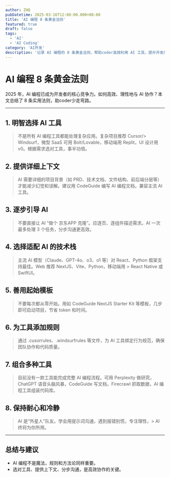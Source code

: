 ```yaml
---
author: ZHQ
pubDatetime: 2025-03-16T12:08:00.000+08:00
title: 'AI 编程 8 条黄金法则'
featured: true
draft: false
tags:
  - 'AI'
  - 'AI Coding'
category: 'AI开发'
description: '记录 AI 编程的 8 条黄金法则，帮助coder高效利用 AI 工具，提升开发效率。'
---
```


# AI 编程 8 条黄金法则

2025 年，AI 编程已成为开发者的核心竞争力。如何高效、理性地与 AI 协作？本文总结了 8 条实用法则，助coder少走弯路。

---

## 1. 明智选择 AI 工具
> 不是所有 AI 编程工具都能处理复杂应用。复杂项目推荐 Cursor/> Windsurf，微型 SaaS 可用 Bolt/Lovable，移动端用 Replit，UI 设计用 v0。根据需求选对工具，事半功倍。

## 2. 提供详细上下文
> AI 需要详细的项目背景（如 PRD、技术文档、文件结构、前后端分层等）才能减少幻觉和误解。建议用 CodeGuide 编写 AI 编程文档，兼容主流 AI 工具。

## 3. 逐步引导 AI
> 不要直接让 AI “做个 京东APP 克隆”。应逐页、逐组件描述需求。AI 一次最多处理 3 个任务，分步沟通更高效。

## 4. 选择适配 AI 的技术栈
> 主流 AI 模型（Claude、GPT-4o、o3、o1 等）对 React、Python 框架支持最佳。Web 推荐 NextJS、Vite、Python，移动端用 > React Native 或 SwiftUI。

## 5. 善用起始模板
> 不要每次都从零开始。用如 CodeGuide NextJS Starter Kit 等模板，几步即可启动项目，节省 token 和时间。

## 6. 为工具添加规则
> 通过 .cusorrules、.windsurfrules 等文件，为 AI 工具绑定行为规范，确保团队协作和代码质量。

## 7. 组合多种工具
> 目前没有一款工具能完成完整 AI 编程流程。可用 Perplexity 做研究，ChatGPT 语音头脑风暴，CodeGuide 写文档，Firecrawl 抓取数据，AI 编程工具组装代码库。

## 8. 保持耐心和冷静
> AI 是“外星人”队友。学会用提示词沟通，遇到报错别慌，专注理性，> AI 终将为你所用。

---

## 总结与建议

- AI 编程不是魔法，规则和方法论同样重要。
- 选对工具、提供上下文、分步沟通，是高效协作的关键。